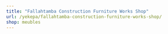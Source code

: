 ```yaml
---
title: "Fallahtamba Construction Furniture Works Shop"
url: /yekepa/fallahtamba-construction-furniture-works-shop/
shop: meubles
---
```

